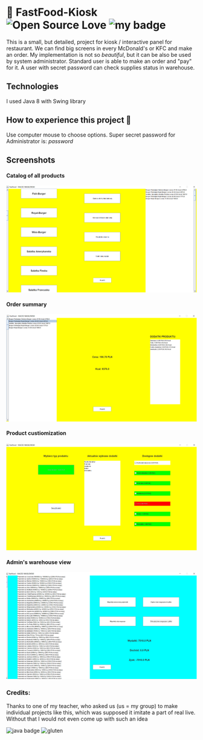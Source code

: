 # :pizza: FastFood-Kiosk ![Open Source Love](https://badges.frapsoft.com/os/mit/mit.svg?v=102) ![my badge](https://img.shields.io/badge/status-finished-brightgreen) 
This is a small, but detailed, project for kiosk / interactive panel for restaurant. We can find big screens in every McDonald's or KFC and make an order. My implementation is not so *beautiful*, but it can be also be used by system administrator. Standard user is able to make an order and "pay" for it. A user with secret password can check supplies status in warehouse.
## Technologies 
I used Java 8 with Swing library
## How to experience this project :hamburger:
Use computer mouse to choose options.
Super secret password for Administrator is: *password*
## Screenshots
#### Catalog of all products
![screen1](https://github.com/wasyl078/FastFood-Kiosk/blob/master/FastFoodKiosk/src/resources/META-INF/screen1.png)

#### Order summary
![screen2](https://github.com/wasyl078/FastFood-Kiosk/blob/master/FastFoodKiosk/src/resources/META-INF/screen2.png)

#### Product custiomization
![screen3](https://github.com/wasyl078/FastFood-Kiosk/blob/master/FastFoodKiosk/src/resources/META-INF/screen3.png)

#### Admin's warehouse view
![screen4](https://github.com/wasyl078/FastFood-Kiosk/blob/master/FastFoodKiosk/src/resources/META-INF/screen4.png)
### Credits:
Thanks to one of my teacher, who asked us (us =  my group) to make individual projects like this, which was supposed it imitate a part of real live.  Without that I would not even come up with such an idea
 
![java badge](https://forthebadge.com/images/badges/made-with-java.svg)
![gluten](https://forthebadge.com/images/badges/gluten-free.svg)
